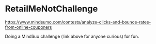 # RetailMeNotChallenge
https://www.mindsumo.com/contests/analyze-clicks-and-bounce-rates-from-online-couponers

Doing a MindSuo challenge (link above for anyone curious) for fun.
